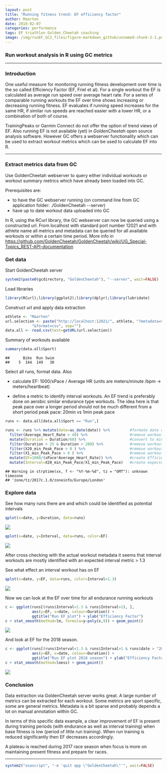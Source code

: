 ```yaml
---
layout: post
title: "Running fitness trend: EF efficiency factor"
author: Maarten
date: 2018-02-07
categories: performance
tags: EF triathlon Golden_Cheetah coaching
image: /img/runEF_GC2_files/figure-markdown_github/unnamed-chunk-2-1.png
---
```


### Run workout analysis in R using GC metrics
-----------------------------------------------------------

### Introduction

One useful measure for monitoring running fitness development over time is the so called Efficiency Factor (EF, Friel et al). For a single workout the EF is calculated as average run speed over average heart rate. For a series of comparable running workouts the EF over time shows increasing or decreasing running fitness. EF evaluates if running speed increases for the same HR, if similar run speeds are reached easier with a lower HR, or a combination of both of course.

TrainingPeaks or Garmin Connect do not offer the option of trend views of EF. Also running EF is not available (yet) in *GoldenCheetah* open source analysis software. However GC offers a webserver functionality which can be used to extract workout metrics which can be used to calculate EF into R.

------------------------------------------------------------------------

### Extract metrics data from GC

Use GoldenCheetah webserver to query either individual workouts or workout summary metrics which have already been loaded into GC.

Prerequisites are:

-   to have the GC webserver running (on command line from GC application folder: ./GoldenCheetah --server)
-   have up to date workout data uploaded into GC

In R, using the RCurl library, the GC webserver can now be queried using a constructed url. From localhost with standard port number 12021 and with athlete name all metrics and metadata can be queried for all available workouts or within a certain time period. More info in <https://github.com/GoldenCheetah/GoldenCheetah/wiki/UG_Special-Topics_REST-API-documentation>

### Get data

Start GoldenCheetah server

``` r
system2(paste0(gcdirectory, "GoldenCheetah"), "--server", wait=FALSE)
```

Load libraries

``` r
library(RCurl);library(ggplot2);library(dplyr);library(lubridate)
```

Construct url and apply data extraction

``` r
athlete <- "Maarten"
url.selection <- paste("http://localhost:12021/", athlete, "?metadata=Sport", 
			"&format=csv", sep="")
data.all <- read.csv(text=getURL(url.selection))
```

Summary of workouts available

``` r
summary(data.all$Sport)
```

    ##      Bike  Run Swim 
    ##    5  144  149   30

Select all runs, format data. Also

-   calculate EF: 1000/xPace / Average HR (units are meters/minute /bpm -&gt; meters/heartbeat)

-   define a metric to identify interval workouts. An EF trend is preferably done on aerobic similar endurance type workouts. The idea here is that peak pace over a longer period should not be much different from a short period peak pace: 20min vs 1min peak pace

``` r
runs <- data.all[data.all$Sport == "Run",]

runs <- runs %>% mutate(date=as_date(date)) %>%         #formate date column
  filter(Average_Heart_Rate > 40) %>%                   #remove workouts without HR data
  mutate(Duration = Duration/60) %>%                    #convert to minutes
  filter(Duration > 25 & Duration < 200) %>%            #remove workouts between 25-200min
  filter(X20_min_Peak_Pace > 0 ) %>%                    #remove workouts without 20min peak
  filter(X1_min_Peak_Pace > 0 ) %>%                     #remove workouts without 1min peak
  mutate(EF=1000/(xPace*Average_Heart_Rate)) %>%        #create Efficiency factor column
  mutate(Interval=X20_min_Peak_Pace/X1_min_Peak_Pace)   #create expected interval metric
```

    ## Warning in strptime(xx, f <- "%Y-%m-%d", tz = "GMT"): unknown timezone
    ## 'zone/tz/2017c.1.0/zoneinfo/Europe/London'

### Explore data

See how many runs there are and which could be identified as potential intervals

``` r
qplot(x=date, y=Duration, data=runs)
```

![](/img/runEF_GC2_files/figure-markdown_github/explore_data-1.png)

``` r
qplot(x=date, y=Interval, data=runs, color=EF)
```

![](/img/runEF_GC2_files/figure-markdown_github/explore_data-2.png)

After cross checking with the actual workout metadata it seems that interval workouts are mostly identified with an expected interval metric &gt; 1.3

See what effect an interval workout has on EF

``` r
qplot(x=date, y=EF, data=runs, color=Interval>1.3)
```

![](/img/runEF_GC2_files/figure-markdown_github/unnamed-chunk-1-1.png)

Now we can look at the EF over time for all endurance running workouts

``` r
c <- ggplot(runs[(runs$Interval<1.3 & runs$Interval>1), ], 
            aes(y=EF, x=date, colour=Duration)) +
            ggtitle("Run EF plot") + ylab("Efficiency Factor")
c + stat_smooth(method=lm, formula=y~poly(x,9)) + geom_point()  
```

![](/img/runEF_GC2_files/figure-markdown_github/unnamed-chunk-2-1.png)

And look at EF for the 2018 season.

``` r
c <- ggplot(runs[(runs$Interval<1.3 & runs$Interval>1 & runs$date > "2017-11-01"), ], 
            aes(y=EF, x=date, colour=Duration)) +
            ggtitle("Run EF plot 2018 season") + ylab("Efficiency Factor")
c + stat_smooth(method=loess) + geom_point()  
```

![](/img/runEF_GC2_files/figure-markdown_github/unnamed-chunk-3-1.png)

### Conclusion

Data extraction via GoldenCheetah server works great. A large number of metrics can be extracted for each workout. Some metrics are sport specific, some are general metrics. Metadata is a bit sparse and probably depends a lot on manual annotation within GC.

In terms of this specific data example, a clear improvement of EF is present during training periods (with endurance as well as interval training) when base fitness is low (period of little run training). When run training is reduced significantly then EF decreases accordingly.

A plateau is reached during 2017 race season when focus is more on maintaining present fitness and prepare for races.

------------------------------------------------------------------------

``` r
system2("osascript", "-e 'quit app \"GoldenCheetah\"'", wait=FALSE)
```
